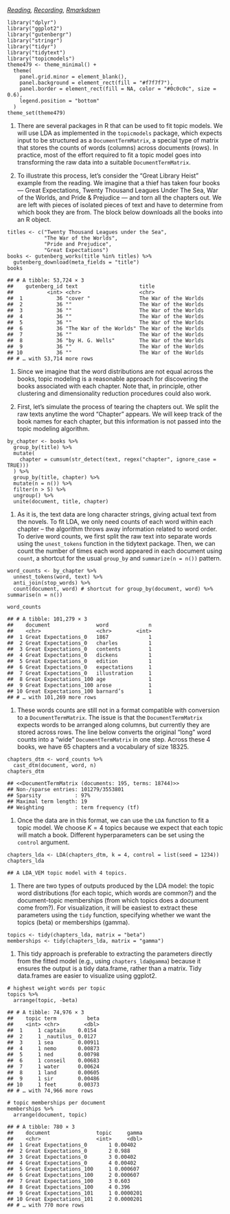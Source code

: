 *[Reading](https://www.tidytextmining.com/topicmodeling.html),
[Recording](https://mediaspace.wisc.edu/media/Week%2011%20%5B2%5D%20Fitting%20Topic%20Models/1_44m6jcvy),
[Rmarkdown](https://github.com/krisrs1128/stat479/blob/master/_posts/2021-03-30-week11-2/week11-2.Rmd)*

    library("dplyr")
    library("ggplot2")
    library("gutenbergr")
    library("stringr")
    library("tidyr")
    library("tidytext")
    library("topicmodels")
    theme479 <- theme_minimal() + 
      theme(
        panel.grid.minor = element_blank(),
        panel.background = element_rect(fill = "#f7f7f7"),
        panel.border = element_rect(fill = NA, color = "#0c0c0c", size = 0.6),
        legend.position = "bottom"
      )
    theme_set(theme479)

1.  There are several packages in R that can be used to fit topic
    models. We will use LDA as implemented in the `topicmodels` package,
    which expects input to be structured as a `DocumentTermMatrix`, a
    special type of matrix that stores the counts of words (columns)
    across documents (rows). In practice, most of the effort required to
    fit a topic model goes into transforming the raw data into a
    suitable `DocumentTermMatrix`.

2.  To illustrate this process, let’s consider the “Great Library Heist”
    example from the reading. We imagine that a thief has taken four
    books — Great Expectations, Twenty Thousand Leagues Under The Sea,
    War of the Worlds, and Pride & Prejudice — and torn all the chapters
    out. We are left with pieces of isolated pieces of text and have to
    determine from which book they are from. The block below downloads
    all the books into an R object.

<!-- -->

    titles <- c("Twenty Thousand Leagues under the Sea", 
                "The War of the Worlds",
                "Pride and Prejudice", 
                "Great Expectations")
    books <- gutenberg_works(title %in% titles) %>%
      gutenberg_download(meta_fields = "title")
    books

    ## # A tibble: 53,724 × 3
    ##    gutenberg_id text                    title                
    ##           <int> <chr>                   <chr>                
    ##  1           36 "cover "                The War of the Worlds
    ##  2           36 ""                      The War of the Worlds
    ##  3           36 ""                      The War of the Worlds
    ##  4           36 ""                      The War of the Worlds
    ##  5           36 ""                      The War of the Worlds
    ##  6           36 "The War of the Worlds" The War of the Worlds
    ##  7           36 ""                      The War of the Worlds
    ##  8           36 "by H. G. Wells"        The War of the Worlds
    ##  9           36 ""                      The War of the Worlds
    ## 10           36 ""                      The War of the Worlds
    ## # … with 53,714 more rows

1.  Since we imagine that the word distributions are not equal across
    the books, topic modeling is a reasonable approach for discovering
    the books associated with each chapter. Note that, in principle,
    other clustering and dimensionality reduction procedures could also
    work.

2.  First, let’s simulate the process of tearing the chapters out. We
    split the raw texts anytime the word “Chapter” appears. We will keep
    track of the book names for each chapter, but this information is
    not passed into the topic modeling algorithm.

<!-- -->

    by_chapter <- books %>%
      group_by(title) %>%
      mutate(
        chapter = cumsum(str_detect(text, regex("chapter", ignore_case = TRUE)))
      ) %>%
      group_by(title, chapter) %>%
      mutate(n = n()) %>%
      filter(n > 5) %>%
      ungroup() %>%
      unite(document, title, chapter)

1.  As it is, the text data are long character strings, giving actual
    text from the novels. To fit LDA, we only need counts of each word
    within each chapter – the algorithm throws away information related
    to word order. To derive word counts, we first split the raw text
    into separate words using the `unest_tokens` function in the
    tidytext package. Then, we can count the number of times each word
    appeared in each document using `count`, a shortcut for the usual
    `group_by` and `summarize(n = n())` pattern.

<!-- -->

    word_counts <- by_chapter %>%
      unnest_tokens(word, text) %>%
      anti_join(stop_words) %>%
      count(document, word) # shortcut for group_by(document, word) %>% summarise(n = n())

    word_counts

    ## # A tibble: 101,279 × 3
    ##    document               word             n
    ##    <chr>                  <chr>        <int>
    ##  1 Great Expectations_0   1867             1
    ##  2 Great Expectations_0   charles          1
    ##  3 Great Expectations_0   contents         1
    ##  4 Great Expectations_0   dickens          1
    ##  5 Great Expectations_0   edition          1
    ##  6 Great Expectations_0   expectations     1
    ##  7 Great Expectations_0   illustration     1
    ##  8 Great Expectations_100 age              1
    ##  9 Great Expectations_100 arose            1
    ## 10 Great Expectations_100 barnard’s        1
    ## # … with 101,269 more rows

1.  These words counts are still not in a format compatible with
    conversion to a `DocumentTermMatrix`. The issue is that the
    `DocumentTermMatrix` expects words to be arranged along columns, but
    currently they are stored across rows. The line below converts the
    original “long” word counts into a “wide” `DocumentTermMatrix` in
    one step. Across these 4 books, we have 65 chapters and a vocabulary
    of size 18325.

<!-- -->

    chapters_dtm <- word_counts %>%
      cast_dtm(document, word, n)
    chapters_dtm

    ## <<DocumentTermMatrix (documents: 195, terms: 18744)>>
    ## Non-/sparse entries: 101279/3553801
    ## Sparsity           : 97%
    ## Maximal term length: 19
    ## Weighting          : term frequency (tf)

1.  Once the data are in this format, we can use the `LDA` function to
    fit a topic model. We choose *K* = 4 topics because we expect that
    each topic will match a book. Different hyperparameters can be set
    using the `control` argument.

<!-- -->

    chapters_lda <- LDA(chapters_dtm, k = 4, control = list(seed = 1234))
    chapters_lda

    ## A LDA_VEM topic model with 4 topics.

1.  There are two types of outputs produced by the LDA model: the topic
    word distributions (for each topic, which words are common?) and the
    document-topic memberships (from which topics does a document come
    from?). For visualization, it will be easiest to extract these
    parameters using the `tidy` function, specifying whether we want the
    topics (beta) or memberships (gamma).

<!-- -->

    topics <- tidy(chapters_lda, matrix = "beta")
    memberships <- tidy(chapters_lda, matrix = "gamma")

1.  This tidy approach is preferable to extracting the parameters
    directly from the fitted model (e.g., using `chapters_lda@gamma`)
    because it ensures the output is a tidy data.frame, rather than a
    matrix. Tidy data.frames are easier to visualize using ggplot2.

<!-- -->

    # highest weight words per topic
    topics %>%
      arrange(topic, -beta)

    ## # A tibble: 74,976 × 3
    ##    topic term          beta
    ##    <int> <chr>        <dbl>
    ##  1     1 captain    0.0154 
    ##  2     1 _nautilus_ 0.0127 
    ##  3     1 sea        0.00911
    ##  4     1 nemo       0.00873
    ##  5     1 ned        0.00798
    ##  6     1 conseil    0.00683
    ##  7     1 water      0.00624
    ##  8     1 land       0.00605
    ##  9     1 sir        0.00486
    ## 10     1 feet       0.00373
    ## # … with 74,966 more rows

    # topic memberships per document
    memberships %>%
      arrange(document, topic)

    ## # A tibble: 780 × 3
    ##    document               topic     gamma
    ##    <chr>                  <int>     <dbl>
    ##  1 Great Expectations_0       1 0.00402  
    ##  2 Great Expectations_0       2 0.988    
    ##  3 Great Expectations_0       3 0.00402  
    ##  4 Great Expectations_0       4 0.00402  
    ##  5 Great Expectations_100     1 0.000607 
    ##  6 Great Expectations_100     2 0.000607 
    ##  7 Great Expectations_100     3 0.603    
    ##  8 Great Expectations_100     4 0.396    
    ##  9 Great Expectations_101     1 0.0000201
    ## 10 Great Expectations_101     2 0.0000201
    ## # … with 770 more rows
